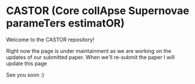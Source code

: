 # CASTOR (**Core collApse Supernovae parameTers estimatOR**) 

Welcome to the CASTOR repository!

Right now the page is under maintainment as we are working on the updates of our submitted paper. 
When we'll re-submit the paper I will update this page 

See you soon :) 
